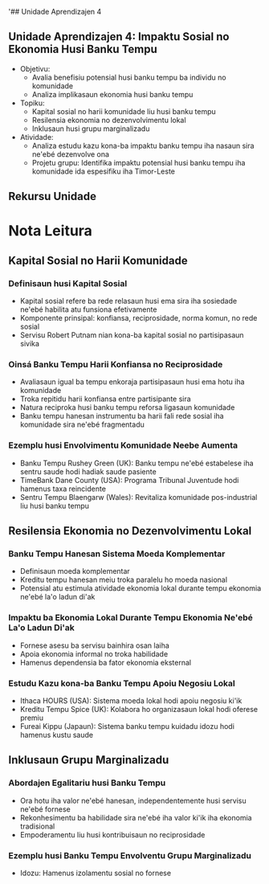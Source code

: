 '## Unidade Aprendizajen 4

## Unidade Aprendizajen 4: Impaktu Sosial no Ekonomia Husi Banku Tempu
- Objetivu:
  * Avalia benefisiu potensial husi banku tempu ba individu no komunidade
  * Analiza implikasaun ekonomia husi banku tempu
- Topiku:
  * Kapital sosial no harii komunidade liu husi banku tempu
  * Resilensia ekonomia no dezenvolvimentu lokal
  * Inklusaun husi grupu marginalizadu
- Atividade:
  * Analiza estudu kazu kona-ba impaktu banku tempu iha nasaun sira ne'ebé dezenvolve ona
  * Projetu grupu: Identifika impaktu potensial husi banku tempu iha komunidade ida espesifiku iha Timor-Leste

## Rekursu Unidade

# Nota Leitura

## Kapital Sosial no Harii Komunidade

### Definisaun husi Kapital Sosial
- Kapital sosial refere ba rede relasaun husi ema sira iha sosiedade ne'ebé habilita atu funsiona efetivamente
- Komponente prinsipal: konfiansa, reciprosidade, norma komun, no rede sosial
- Servisu Robert Putnam nian kona-ba kapital sosial no partisipasaun sivika

### Oinsá Banku Tempu Harii Konfiansa no Reciprosidade
- Avaliasaun igual ba tempu enkoraja partisipasaun husi ema hotu iha komunidade
- Troka repitidu harii konfiansa entre partisipante sira
- Natura reciproka husi banku tempu reforsa ligasaun komunidade
- Banku tempu hanesan instrumentu ba harii fali rede sosial iha komunidade sira ne'ebé fragmentadu

### Ezemplu husi Envolvimentu Komunidade Neebe Aumenta
- Banku Tempu Rushey Green (UK): Banku tempu ne'ebé estabelese iha sentru saude hodi hadiak saude pasiente
- TimeBank Dane County (USA): Programa Tribunal Juventude hodi hamenus taxa reincidente
- Sentru Tempu Blaengarw (Wales): Revitaliza komunidade pos-industrial liu husi banku tempu

## Resilensia Ekonomia no Dezenvolvimentu Lokal

### Banku Tempu Hanesan Sistema Moeda Komplementar
- Definisaun moeda komplementar
- Kreditu tempu hanesan meiu troka paralelu ho moeda nasional
- Potensial atu estimula atividade ekonomia lokal durante tempu ekonomia ne'ebé la'o ladun di'ak

### Impaktu ba Ekonomia Lokal Durante Tempu Ekonomia Ne'ebé La'o Ladun Di'ak
- Fornese asesu ba servisu bainhira osan laiha
- Apoia ekonomia informal no troka habilidade
- Hamenus dependensia ba fator ekonomia eksternal

### Estudu Kazu kona-ba Banku Tempu Apoiu Negosiu Lokal
- Ithaca HOURS (USA): Sistema moeda lokal hodi apoiu negosiu ki'ik
- Kreditu Tempu Spice (UK): Kolabora ho organizasaun lokal hodi oferese premiu
- Fureai Kippu (Japaun): Sistema banku tempu kuidadu idozu hodi hamenus kustu saude

## Inklusaun Grupu Marginalizadu

### Abordajen Egalitariu husi Banku Tempu
- Ora hotu iha valor ne'ebé hanesan, independentemente husi servisu ne'ebé fornese
- Rekonhesimentu ba habilidade sira ne'ebé iha valor ki'ik iha ekonomia tradisional
- Empoderamentu liu husi kontribuisaun no reciprosidade

### Ezemplu husi Banku Tempu Envolventu Grupu Marginalizadu
- Idozu: Hamenus izolamentu sosial no fornese